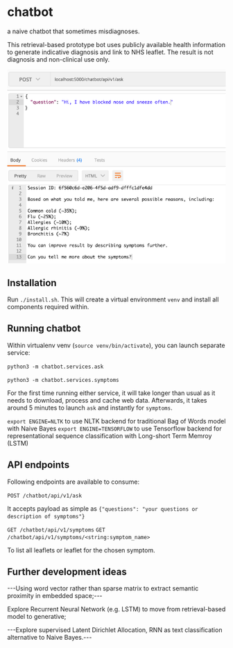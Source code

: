 # chatbot
a naive chatbot that sometimes misdiagnoses.

This retrieval-based prototype bot uses publicly available health information to generate indicative diagnosis and link to NHS leaflet. The result is not diagnosis and non-clinical use only.

![alt text](screenshots/example_cold.png "example common cold")

## Installation
Run `./install.sh`. This will create a virtual environment `venv` and install all components required within.

## Running chatbot
Within virtualenv venv (`source venv/bin/activate`), you can launch separate service:

`python3 -m chatbot.services.ask`

`python3 -m chatbot.services.symptoms`

For the first time running either service, it will take longer than usual as it needs to download, process and cache web data. Afterwards, it takes around 5 minutes to launch `ask` and instantly for `symptoms`.

`export ENGINE=NLTK` to use NLTK backend for traditional Bag of Words model with Naive Bayes
`export ENGINE=TENSORFLOW` to use Tensorflow backend for representational sequence classification with Long-short Term Memroy (LSTM)

## API endpoints
Following endpoints are available to consume:

`POST /chatbot/api/v1/ask`

It accepts payload as simple as `{"questions": "your questions or description of symptoms"}`


`GET /chatbot/api/v1/symptoms`
`GET /chatbot/api/v1/symptoms/<string:symptom_name>`

To list all leaflets or leaflet for the chosen symptom.

## Further development ideas
---Using word vector rather than sparse matrix to extract semantic proximity in embedded space;---

Explore Recurrent Neural Network (e.g. LSTM) to move from retrieval-based model to generative;

---Explore supervised Latent Dirichlet Allocation, RNN as text classification alternative to Naive Bayes.---
